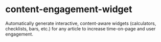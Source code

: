 # content-engagement-widget
Automatically generate interactive, content-aware widgets (calculators, checklists, bars, etc.) for any article to increase time-on-page and user engagement.
